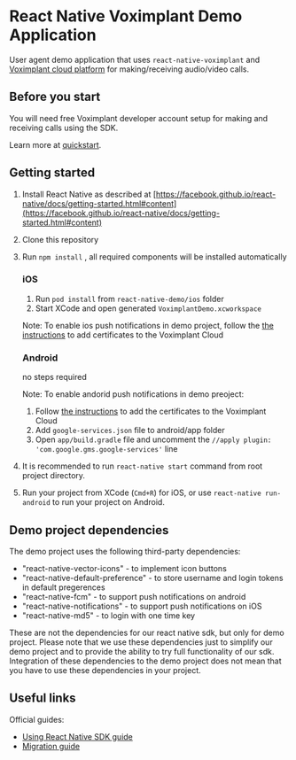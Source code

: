 # React Native Voximplant Demo Application

User agent demo application that uses `react-native-voximplant` and [Voximplant cloud platform](http://voximplant.com) for making/receiving audio/video calls.

## Before you start
You will need free Voximplant developer account setup for making and receiving calls using the SDK. 

Learn more at [quickstart](https://voximplant.com/docs/references/articles/quickstart).

## Getting started

1. Install React Native as described at [https://facebook.github.io/react-native/docs/getting-started.html#content](https://facebook.github.io/react-native/docs/getting-started.html#content)
2. Clone this repository
3. Run `npm install` , all required components will be installed automatically

    ### iOS
      
    1. Run `pod install` from `react-native-demo/ios` folder
    2. Start XCode and open generated `VoximplantDemo.xcworkspace`
    
    Note: To enable ios push notifications in demo project, follow the [the instructions](http://voximplant.com/blog/push-notifications-for-ios/) to add certificates to the Voximplant Cloud
    
    ### Android
    
    no steps required
        
    Note: 
    To enable andorid push notifications in demo preoject:
    
    1. Follow [the instructions](http://voximplant.com/blog/push-notifications-for-android/) to add the certificates to the Voximplant Cloud 
    2. Add `google-services.json` file to android/app folder
    3. Open `app/build.gradle` file and uncomment the `//apply plugin: 'com.google.gms.google-services'` line

4. It is recommended to run `react-native start` command from root project directory.
5. Run your project from XCode (`Cmd+R`) for iOS, or use `react-native run-android` to run your project on Android.

## Demo project dependencies

The demo project uses the following third-party dependencies:
- "react-native-vector-icons" - to implement icon buttons
- "react-native-default-preference" - to store username and login tokens in default pregerences 
- "react-native-fcm" - to support push notifications on android
- "react-native-notifications" - to support push notifications on iOS
- "react-native-md5" - to login with one time key

These are not the dependencies for our react native sdk, but only for demo project. 
Please note that we use these dependencies just to simplify our demo project and to provide the ability to try full functionality of our sdk. Integration of these dependencies to the demo project does not mean that you have to use these dependencies in your project.

## Useful links
Official guides:
- [Using React Native SDK guide](https://voximplant.com/blog/using-react-native-sdk)
- [Migration guide](https://voximplant.com/blog/migration-guide-for-react-native-sdk)